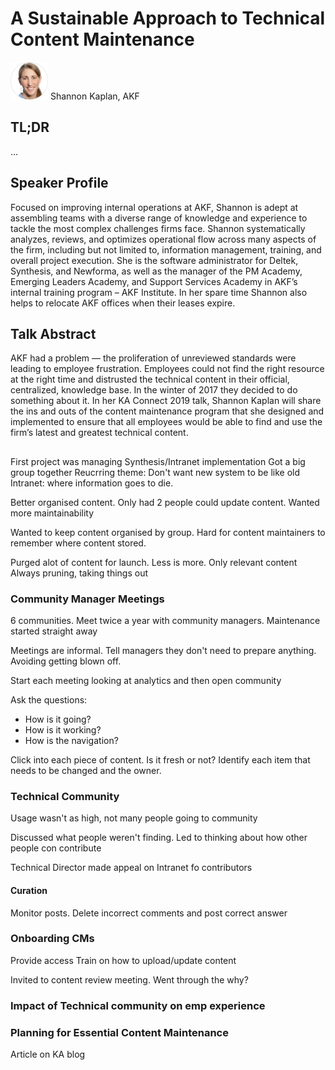 # A Sustainable Approach to Technical Content Maintenance

<img src="../media/SpeakerHeadshot_11ShannonKaplan.png" width="60px"> 
Shannon Kaplan, AKF

## TL;DR
...

## Speaker Profile
Focused on improving internal operations at AKF, Shannon is adept at assembling teams with a diverse range of knowledge and experience to tackle the most complex challenges firms face. Shannon systematically analyzes, reviews, and optimizes operational flow across many aspects of the firm, including but not limited to, information management, training, and overall project execution. She is the software administrator for Deltek, Synthesis, and Newforma, as well as the manager of the PM Academy, Emerging Leaders Academy, and Support Services Academy in AKF’s internal training program – AKF Institute.  In her spare time Shannon also helps to relocate AKF offices when their leases expire.

## Talk Abstract
AKF had a problem — the proliferation of unreviewed standards were leading to employee frustration. Employees could not find the right resource at the right time and distrusted the technical content in their official, centralized, knowledge base. In the winter of 2017 they decided to do something about it. In her KA Connect 2019 talk, Shannon Kaplan will share the ins and outs of the content maintenance program that she designed and implemented to ensure that all employees would be able to find and use the firm’s latest and greatest technical content. 

## 
First project was managing Synthesis/Intranet implementation
Got a big group together
Reucrring theme: Don't want new system to be like old Intranet: where information goes to die.

Better organised content. Only had 2 people could update content. Wanted more maintainability

Wanted to keep content organised by group. Hard for content maintainers to remember where content stored.

Purged alot of content for launch. Less is more. Only relevant content 
Always pruning, taking things out


### Community Manager Meetings
6 communities. Meet twice a year with community managers. Maintenance started straight away

Meetings are informal. Tell managers they don't need to prepare anything. Avoiding getting blown off.

Start each meeting looking at analytics and then open community

Ask the questions:
- How is it going? 
- How is it working?
- How is the navigation?

Click into each piece of content. Is it fresh or not?
Identify each item that needs to be changed and the owner.

### Technical Community
Usage wasn't as high, not many people going to community

Discussed what people weren't finding. Led to thinking about how other people con contribute

Technical Director made appeal on Intranet fo contributors

#### Curation
Monitor posts. Delete incorrect comments and post correct answer

### Onboarding CMs
Provide access
Train on how to upload/update content

Invited to content review meeting. Went through the why?


### Impact of Technical community on emp experience


### Planning for Essential Content Maintenance
Article on KA blog

